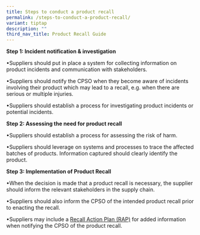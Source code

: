 ```yaml
---
title: Steps to conduct a product recall
permalink: /steps-to-conduct-a-product-recall/
variant: tiptap
description: ""
third_nav_title: Product Recall Guide
---
```

<p><strong>Step 1: Incident notification &amp; investigation</strong>
</p>
<p>•Suppliers should put in place a system for collecting information on
product incidents and communication with stakeholders.</p>
<p>•Suppliers should notify the CPSO when they become aware of incidents
involving their product which may lead to a recall, e.g. when there are
serious or multiple injuries.</p>
<p>•Suppliers should establish a process for investigating product incidents
or potential incidents.</p>
<p></p>
<p></p>
<p><strong>Step 2: Assessing the need for product recall</strong>
</p>
<p>•Suppliers should establish a process for assessing the risk of harm.</p>
<p>•Suppliers should leverage on systems and processes to trace the affected
batches of products. Information captured should clearly identify the product.</p>
<p></p>
<p></p>
<p><strong>Step 3: Implementation of Product Recall</strong>
</p>
<p>•When the decision is made that a product recall is necessary, the supplier
should inform the relevant stakeholders in the supply chain.</p>
<p>•Suppliers should also inform the CPSO of the intended product recall
prior to enacting the recall.</p>
<p>•Suppliers may include a <u>Recall Action Plan (RAP)</u> for added information
when notifying the CPSO of the product recall.</p>
<p>&nbsp;</p>
<p></p>